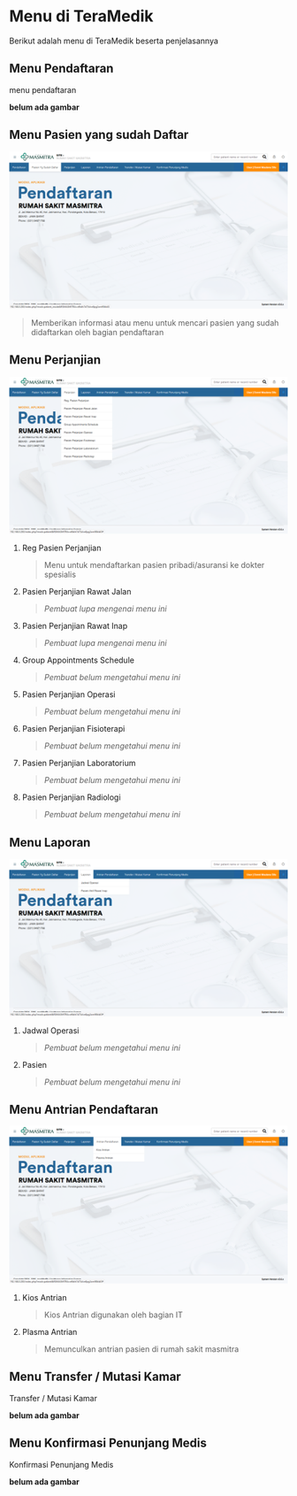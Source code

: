 # Menu di TeraMedik

Berikut adalah menu di TeraMedik beserta penjelasannya

## Menu Pendaftaran

menu pendaftaran

**belum ada gambar**

## Menu Pasien yang sudah Daftar

![menu-pendaftaran](../images/teramedik/pasien-yg-sudah-daftar-menu.png)

> Memberikan informasi atau menu untuk mencari pasien yang sudah didaftarkan oleh bagian pendaftaran

## Menu Perjanjian

![menu-perjanjian](../images/teramedik/menu-perjanjian.png)

1. Reg Pasien Perjanjian

   > Menu untuk mendaftarkan pasien pribadi/asuransi ke dokter spesialis

2. Pasien Perjanjian Rawat Jalan

   > *Pembuat lupa mengenai menu ini*

3. Pasien Perjanjian Rawat Inap

   > *Pembuat lupa mengenai menu ini*

4. Group Appointments Schedule

   > *Pembuat belum mengetahui menu ini*

5. Pasien Perjanjian Operasi

   > *Pembuat belum mengetahui menu ini*

6. Pasien Perjanjian Fisioterapi

   > *Pembuat belum mengetahui menu ini*

7. Pasien Perjanjian Laboratorium

   > *Pembuat belum mengetahui menu ini*

8. Pasien Perjanjian Radiologi

   > *Pembuat belum mengetahui menu ini*

## Menu Laporan

![menu-laporan](../images/teramedik/menu-laporan.png)

1. Jadwal Operasi

   > *Pembuat belum mengetahui menu ini*

2. Pasien

   > *Pembuat belum mengetahui menu ini*

## Menu Antrian Pendaftaran

![antrian-pendaftaran](../images/teramedik/antrian-pendaftaran.png)

1. Kios Antrian

   > Kios Antrian digunakan oleh bagian IT

2. Plasma Antrian

   > Memunculkan antrian pasien di rumah sakit masmitra

## Menu Transfer / Mutasi Kamar

Transfer / Mutasi Kamar

**belum ada gambar**

## Menu Konfirmasi Penunjang Medis

Konfirmasi Penunjang Medis

**belum ada gambar**
